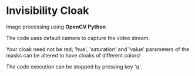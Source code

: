 # Invisibility Cloak

Image processing using **OpenCV Python**

The code uses default camera to capture the video stream.

Your cloak need not be red; 'hue', 'saturation' and 'value' parameters of the masks can be altered to have cloaks of different colors!

The code execution can be stopped by pressing key _'q'_.
